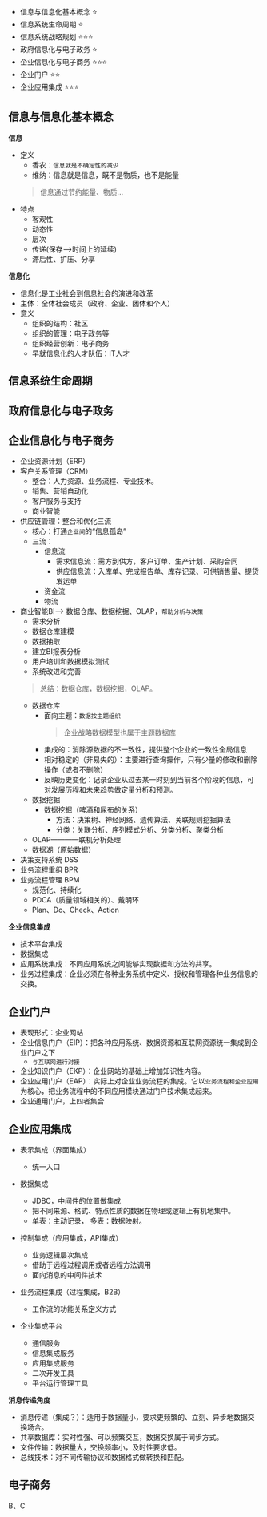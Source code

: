 
- 信息与信息化基本概念 ⭐
- 信息系统生命周期 ⭐
- 信息系统战略规划 ⭐⭐⭐
- 政府信息化与电子政务 ⭐
- 企业信息化与电子商务 ⭐⭐⭐
- 企业门户 ⭐⭐
- 企业应用集成 ⭐⭐⭐


## 信息与信息化基本概念
**信息**
- 定义
  - 香农：`信息就是不确定性的减少`
  - 维纳：信息就是信息，既不是物质，也不是能量
  > 信息通过节约能量、物质...
- 特点
  - 客观性
  - 动态性
  - 层次
  - 传递(保存-->时间上的延续)
  - 滞后性、扩压、分享

**信息化**
- 信息化是工业社会到信息社会的演进和改革
- 主体：全体社会成员（政府、企业、团体和个人）
- 意义
  - 组织的结构：社区
  - 组织的管理：电子政务等
  - 组织经营创新：电子商务
  - 早就信息化的人才队伍：IT人才


## 信息系统生命周期

## 政府信息化与电子政务

## 企业信息化与电子商务
- 企业资源计划（ERP）
- 客户关系管理（CRM）
  - 整合：人力资源、业务流程、专业技术。
  - 销售、营销自动化
  - 客户服务与支持
  - 商业智能
- 供应链管理：整合和优化三流
  - 核心：打通`企业间`的“信息孤岛”
  - 三流：
    - 信息流
      - 需求信息流：需方到供方，客户订单、生产计划、采购合同
      - 供应信息流：入库单、完成报告单、库存记录、可供销售量、提货发运单
    - 资金流
    - 物流
- 商业智能BI--> 数据仓库、数据挖掘、OLAP，`帮助分析与决策`
  - 需求分析
  - 数据仓库建模
  - 数据抽取
  - 建立BI报表分析
  - 用户培训和数据模拟测试
  - 系统改进和完善
  > 总结：数据仓库，数据挖掘，OLAP。
  - 数据仓库
    - 面向主题：`数据按主题组织`
      > 企业战略数据模型也属于主题数据库
    - 集成的：消除源数据的不一致性，提供整个企业的一致性全局信息
    - 相对稳定的（非易失的）：主要进行查询操作，只有少量的修改和删除操作（或者不删除）
    - 反映历史变化：记录企业从过去某一时刻到当前各个阶段的信息，可对发展历程和未来趋势做定量分析和预测。
  - 数据挖掘
    - 数据挖掘（啤酒和尿布的关系）
      - 方法：决策树、神经网络、遗传算法、关联规则挖掘算法
      - 分类：关联分析、序列模式分析、分类分析、聚类分析
  - OLAP————联机分析处理
  - 数据湖（原始数据）
- 决策支持系统 DSS
- 业务流程重组 BPR
- 业务流程管理 BPM
  - 规范化、持续化
  - PDCA（质量领域相关的）、戴明环
  - Plan、Do、Check、Action

**企业信息集成**
- 技术平台集成
- 数据集成
- 应用系统集成：不同应用系统之间能够实现数据和方法的共享。
- 业务过程集成：企业必须在各种业务系统中定义、授权和管理各种业务信息的交换。

## 企业门户
- 表现形式：企业网站
- 企业信息门户（EIP）：把各种应用系统、数据资源和互联网资源统一集成到企业门户之下
  - `与互联网进行对接`
- 企业知识门户（EKP）：企业网站的基础上增加知识性内容。
- 企业应用门户（EAP）：实际上对企业业务流程的集成。它以`业务流程和企业应用`为核心，把业务流程中的不同应用模块通过门户技术集成起来。
- 企业通用门户，上四者集合

## 企业应用集成
- 表示集成（界面集成）
  - 统一入口
- 数据集成
  - JDBC，中间件的位置做集成
  - 把不同来源、格式、特点性质的数据在物理或逻辑上有机地集中。
  - 单表：主动记录， 多表：数据映射。
- 控制集成（应用集成，API集成）
  - 业务逻辑层次集成
  - 借助于远程过程调用或者远程方法调用
  - 面向消息的中间件技术
- 业务流程集成（过程集成，B2B）
  - 工作流的功能关系定义方式

- 企业集成平台
  - 通信服务
  - 信息集成服务
  - 应用集成服务
  - 二次开发工具
  - 平台运行管理工具



**消息传递角度**
- 消息传递（集成？）：适用于数据量小，要求更频繁的、立刻、异步地数据交换场合。
- 共享数据库：实时性强、可以频繁交互，数据交换属于同步方式。
- 文件传输：数据量大，交换频率小，及时性要求低。
- 总线技术：对不同传输协议和数据格式做转换和匹配。

## 电子商务
B、C

 